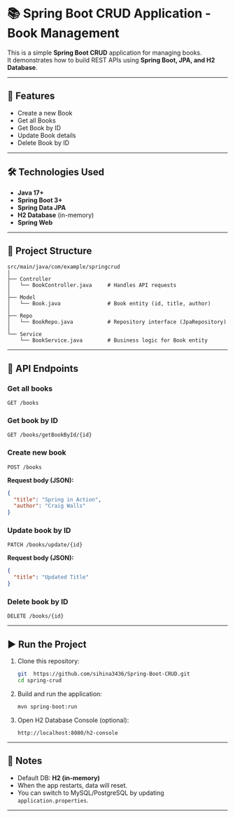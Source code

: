 # 📚 Spring Boot CRUD Application - Book Management

This is a simple **Spring Boot CRUD** application for managing books.  
It demonstrates how to build REST APIs using **Spring Boot, JPA, and H2 Database**.

---

## 🚀 Features

- Create a new Book
- Get all Books
- Get Book by ID
- Update Book details
- Delete Book by ID

---

## 🛠️ Technologies Used

- **Java 17+**
- **Spring Boot 3+**
- **Spring Data JPA**
- **H2 Database** (in-memory)
- **Spring Web**

---

## 📂 Project Structure

```
src/main/java/com/example/springcrud
│
├── Controller
│   └── BookController.java     # Handles API requests
│
├── Model
│   └── Book.java               # Book entity (id, title, author)
│
├── Repo
│   └── BookRepo.java           # Repository interface (JpaRepository)
│
└── Service
    └── BookService.java        # Business logic for Book entity
```

---

## 🔗 API Endpoints

### Get all books
```
GET /books
```

### Get book by ID
```
GET /books/getBookById/{id}
```

### Create new book
```
POST /books
```
**Request body (JSON):**
```json
{
  "title": "Spring in Action",
  "author": "Craig Walls"
}
```

### Update book by ID
```
PATCH /books/update/{id}
```
**Request body (JSON):**
```json
{
  "title": "Updated Title"
}
```

### Delete book by ID
```
DELETE /books/{id}
```

---

## ▶️ Run the Project

1. Clone this repository:
   ```bash
   git  https://github.com/sihina3436/Spring-Boot-CRUD.git
   cd spring-crud
   ```

2. Build and run the application:
   ```bash
   mvn spring-boot:run
   ```

3. Open H2 Database Console (optional):  
   ```
   http://localhost:8080/h2-console
   ```

---

## 📖 Notes
- Default DB: **H2 (in-memory)**  
- When the app restarts, data will reset.  
- You can switch to MySQL/PostgreSQL by updating `application.properties`.  

---

